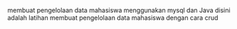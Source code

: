 membuat pengelolaan data mahasiswa menggunakan mysql dan Java
disini adalah latihan membuat pengelolaan data mahasiswa dengan cara crud
